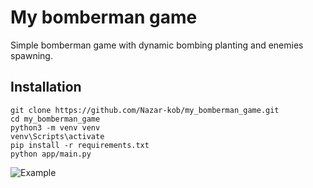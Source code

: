 # My bomberman game

Simple bomberman game with dynamic bombing planting and enemies spawning.

## Installation

```Shell
git clone https://github.com/Nazar-kob/my_bomberman_game.git
cd my_bomberman_game
python3 -m venv venv
venv\Scripts\activate
pip install -r requirements.txt
python app/main.py
```

![Example](https://user-images.githubusercontent.com/80070761/154242811-d5105c93-d899-4733-abcf-55449d382871.gif)
